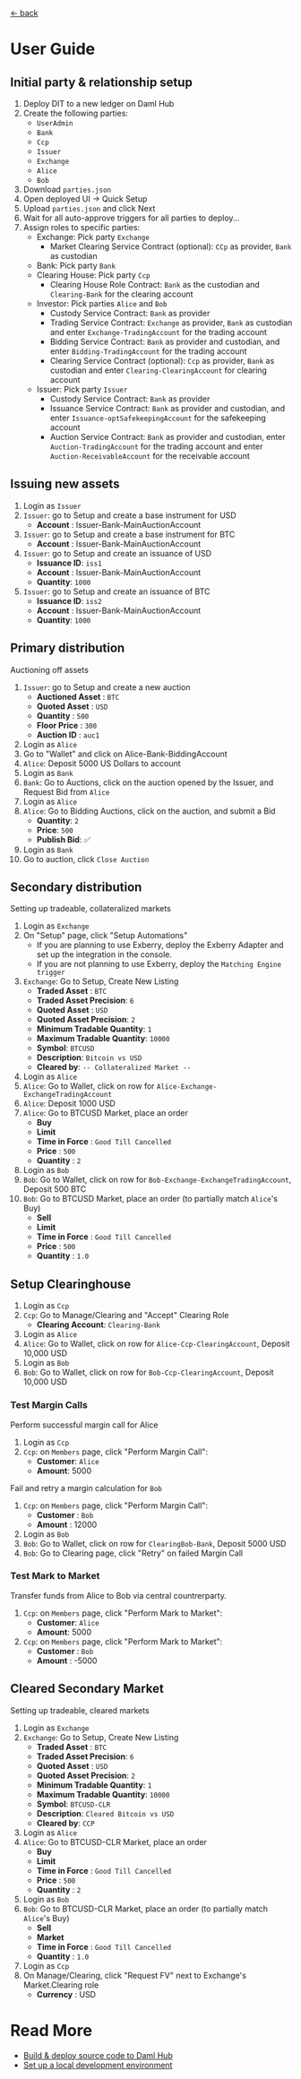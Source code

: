 [← back](../README.md)

# User Guide

## Initial party & relationship setup

1. Deploy DIT to a new ledger on Daml Hub
2. Create the following parties:
   - `UserAdmin`
   - `Bank`
   - `Ccp`
   - `Issuer`
   - `Exchange`
   - `Alice`
   - `Bob`
3. Download `parties.json`
4. Open deployed UI → Quick Setup
5. Upload `parties.json` and click Next
6. Wait for all auto-approve triggers for all parties to deploy...
7. Assign roles to specific parties:
    - Exchange: Pick party `Exchange`
      - Market Clearing Service Contract (optional): `CCp` as provider, `Bank` as custodian
    - Bank: Pick party `Bank`
    - Clearing House: Pick party `Ccp`
        - Clearing House Role Contract: `Bank` as the custodian and `Clearing-Bank` for the clearing account
    - Investor: Pick parties `Alice` and `Bob`
        - Custody Service Contract: `Bank` as provider
        - Trading Service Contract: `Exchange` as provider, `Bank` as custodian and enter `Exchange-TradingAccount` for the trading account
        - Bidding Service Contract: `Bank` as provider and custodian, and enter `Bidding-TradingAccount` for the trading account
        - Clearing Service Contract (optional): `Ccp` as provider, `Bank` as custodian and enter `Clearing-ClearingAccount` for clearing account
    - Issuer: Pick party `Issuer`
        - Custody Service Contract: `Bank` as provider
        - Issuance Service Contract: `Bank` as provider and custodian, and enter `Issuance-optSafekeepingAccount` for the safekeeping account
        - Auction Service Contract: `Bank` as provider and custodian, enter `Auction-TradingAccount` for the trading account and enter `Auction-ReceivableAccount` for the  receivable account

## Issuing new assets

1. Login as `Issuer`
2. `Issuer`: go to Setup and create a base instrument for USD
    - **Account** : Issuer-Bank-MainAuctionAccount
3. `Issuer`: go to Setup and create a base instrument for BTC
    - **Account** : Issuer-Bank-MainAuctionAccount
4. `Issuer`: go to Setup and create an issuance of USD
    - **Issuance ID**: `iss1`
    - **Account** : Issuer-Bank-MainAuctionAccount
    - **Quantity**: `1000`
5. `Issuer`: go to Setup and create an issuance of BTC
    - **Issuance ID**: `iss2`
    - **Account** : Issuer-Bank-MainAuctionAccount
    - **Quantity**: `1000`

## Primary distribution

Auctioning off assets

1. `Issuer`: go to Setup and create a new auction
    - **Auctioned Asset** : `BTC`
    - **Quoted Asset** : `USD`
    - **Quantity** : `500`
    - **Floor Price** : `300`
    - **Auction ID** : `auc1`
2. Login as `Alice`
3. Go to "Wallet" and click on Alice-Bank-BiddingAccount
4. `Alice`: Deposit 5000 US Dollars to account
5. Login as `Bank`
6. `Bank`: Go to Auctions, click on the auction opened by the Issuer, and Request Bid from `Alice`
7. Login as `Alice`
8. `Alice`: Go to Bidding Auctions, click on the auction, and submit a Bid
    - **Quantity**: `2`
    - **Price**: `500`
    - **Publish Bid**: ✅
9. Login as `Bank`
10. Go to auction, click `Close Auction`

## Secondary distribution

Setting up tradeable, collateralized markets

1. Login as `Exchange`
2. On "Setup" page, click "Setup Automations"
    - If you are planning to use Exberry, deploy the Exberry Adapter and set up the integration in the console.
    - If you are not planning to use Exberry, deploy the `Matching Engine trigger`
3. `Exchange`: Go to Setup, Create New Listing
    - **Traded Asset** : `BTC`
    - **Traded Asset Precision**: `6`
    - **Quoted Asset** : `USD`
    - **Quoted Asset Precision**: `2`
    - **Minimum Tradable Quantity**: `1`
    - **Maximum Tradable Quantity**: `10000`
    - **Symbol**: `BTCUSD`
    - **Description**: `Bitcoin vs USD`
    - **Cleared by**: `-- Collateralized Market --`
4. Login as `Alice`
5. `Alice`: Go to Wallet, click on row for `Alice-Exchange-ExchangeTradingAccount`
6. `Alice`: Deposit 1000 USD
7. `Alice`: Go to BTCUSD Market, place an order
    - **Buy**
    - **Limit**
    - **Time in Force** : `Good Till Cancelled`
    - **Price** : `500`
    - **Quantity** : `2`
8. Login as `Bob`
9. `Bob`: Go to Wallet, click on row for `Bob-Exchange-ExchangeTradingAccount`, Deposit 500 BTC
10. `Bob`: Go to BTCUSD Market, place an order (to partially match `Alice`'s Buy)
    - **Sell**
    - **Limit**
    - **Time in Force** : `Good Till Cancelled`
    - **Price** : `500`
    - **Quantity** : `1.0`

## Setup Clearinghouse
1. Login as `Ccp`
2. `Ccp`: Go to Manage/Clearing and "Accept" Clearing Role
    - **Clearing Account**: `Clearing-Bank`
3. Login as `Alice`
4. `Alice`: Go to Wallet, click on row for `Alice-Ccp-ClearingAccount`, Deposit 10,000 USD
5. Login as `Bob`
6. `Bob`: Go to Wallet, click on row for `Bob-Ccp-ClearingAccount`, Deposit 10,000 USD

### Test Margin Calls
Perform successful margin call for Alice

1. Login as `Ccp`
2. `Ccp`: on `Members` page, click "Perform Margin Call":
    - **Customer**: `Alice`
    - **Amount**: 5000

Fail and retry a margin calculation for `Bob`

1. `Ccp`: on `Members` page, click "Perform Margin Call":
    - **Customer** : `Bob`
    - **Amount** : 12000
2. Login as `Bob`
3. `Bob`: Go to Wallet, click on row for `ClearingBob-Bank`, Deposit 5000 USD
4. `Bob`: Go to Clearing page, click "Retry" on failed Margin Call


### Test Mark to Market
Transfer funds from Alice to Bob via central countrerparty.

1. `Ccp`: on `Members` page, click "Perform Mark to Market":
    - **Customer**: `Alice`
    - **Amount**: 5000
2. `Ccp`: on `Members` page, click "Perform Mark to Market":
    - **Customer** : `Bob`
    - **Amount** : -5000

## Cleared Secondary Market
Setting up tradeable, cleared markets

1. Login as `Exchange`
2. `Exchange`: Go to Setup, Create New Listing
    - **Traded Asset** : `BTC`
    - **Traded Asset Precision**: `6`
    - **Quoted Asset** : `USD`
    - **Quoted Asset Precision**: `2`
    - **Minimum Tradable Quantity**: `1`
    - **Maximum Tradable Quantity**: `10000`
    - **Symbol**: `BTCUSD-CLR`
    - **Description**: `Cleared Bitcoin vs USD`
    - **Cleared by**: `CCP`
3. Login as `Alice`
4. `Alice`: Go to BTCUSD-CLR Market, place an order
    - **Buy**
    - **Limit**
    - **Time in Force** : `Good Till Cancelled`
    - **Price** : `500`
    - **Quantity** : `2`
5. Login as `Bob`
6. `Bob`: Go to BTCUSD-CLR Market, place an order (to partially match `Alice`'s Buy)
    - **Sell**
    - **Market**
    - **Time in Force** : `Good Till Cancelled`
    - **Quantity** : `1.0`
7. Login as `Ccp`
8. On Manage/Clearing, click "Request FV" next to Exchange's Market.Clearing role
    - **Currency** : USD

# Read More

- [Build &amp; deploy source code to Daml Hub](./damlhub_deployment.md)
- [Set up a local development environment](./local_development.md)
